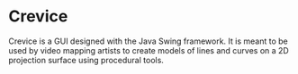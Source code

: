 # Crevice

Crevice is a GUI designed with the Java Swing framework.
It is meant to be used by video mapping artists to create models of lines and curves on a 2D projection surface using procedural tools.
